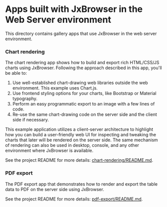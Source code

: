 # Apps built with JxBrowser in the Web Server environment

This directory contains gallery apps that use JxBrowser in the web server environment.

### Chart rendering

The chart rendering app shows how to build and export rich HTML/CSS/JS charts 
using JxBrowser. Following the approach described in this app, you'll be able to:

1. Use well-established chart-drawing web libraries outside the web environment. 
   This example uses Chart.js.
2. Use frontend styling options for your charts, like Bootstrap or Material typography.
3. Perform an easy programmatic export to an image with a few lines of code.
4. Re-use the same chart-drawing code on the server side and the client side
   if necessary.

This example application utilizes a client-server architecture to highlight how 
you can build a user-friendly web UI for inspecting and tweaking the charts that 
later will be rendered on the server side. The same mechanism of rendering can also 
be used in desktop, console, and any other environment where JxBrowser is available.

See the project README for more details: [chart-rendering/README.md](chart-rendering/README.md).

### PDF export

The PDF export app that demonstrates how to render and export the table data to PDF
on the server side using JxBrowser.

See the project README for more details: [pdf-export/README.md](pdf-export/README.md).
